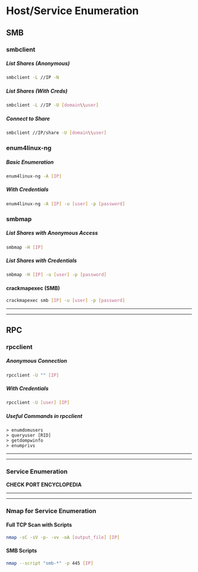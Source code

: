 # Host/Service Enumeration

## SMB
### smbclient
##### List Shares (Anonymous)
```sh
smbclient -L //IP -N
```

##### List Shares (With Creds)
```sh
smbclient -L //IP -U [domain\\user]
```

##### Connect to Share
```sh
smbclient //IP/share -U [domain\\user]
```

### enum4linux-ng
##### Basic Enumeration
```sh
enum4linux-ng -A [IP]
```

##### With Credentials
```sh
enum4linux-ng -A [IP] -u [user] -p [password]
```

### smbmap
##### List Shares with Anonymous Access
```sh
smbmap -H [IP]
```

##### List Shares with Credentials
```sh
smbmap -H [IP] -u [user] -p [password]
```

#### crackmapexec (SMB)
```sh
crackmapexec smb [IP] -u [user] -p [password]
```


---
---


## RPC 
### rpcclient
##### Anonymous Connection
```sh
rpcclient -U "" [IP]
```

##### With Credentials
```sh
rpcclient -U [user] [IP]
```

##### Useful Commands in rpcclient
```text
> enumdomusers
> queryuser [RID]
> getdompwinfo
> enumprivs
```


---
---


### Service Enumeration

**CHECK PORT ENCYCLOPEDIA**


---
---


### Nmap for Service Enumeration

#### Full TCP Scan with Scripts
```sh
nmap -sC -sV -p- -vv -oA [output_file] [IP]
```

#### SMB Scripts
```sh
nmap --script "smb-*" -p 445 [IP]
```
